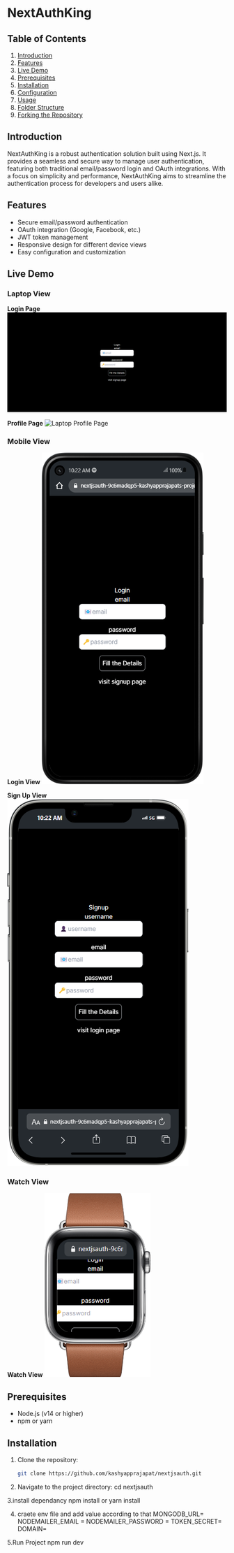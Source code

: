 # NextAuthKing

## Table of Contents

1. [Introduction](#introduction)
2. [Features](#features)
3. [Live Demo](#live-demo)
4. [Prerequisites](#prerequisites)
5. [Installation](#installation)
6. [Configuration](#configuration)
7. [Usage](#usage)
8. [Folder Structure](#folder-structure)
9. [Forking the Repository](#forking-the-repository)

## Introduction

NextAuthKing is a robust authentication solution built using Next.js. It provides a seamless and secure way to manage user authentication, featuring both traditional email/password login and OAuth integrations. With a focus on simplicity and performance, NextAuthKing aims to streamline the authentication process for developers and users alike.

## Features

- Secure email/password authentication
- OAuth integration (Google, Facebook, etc.)
- JWT token management
- Responsive design for different device views
- Easy configuration and customization

## Live Demo

### Laptop View

**Login Page**
![Laptop Login Page](./demoimages/Laptoploginpage.png)

**Profile Page**
![Laptop Profile Page](./demoimages/Laptopprofilepage.png)

### Mobile View

**Login View**
![Mobile Login View](./demoimages/mobileloginview.png)

**Sign Up View**
![Mobile Sign Up View](./demoimages/mobilesignup.png)

### Watch View

**Watch View**
![Watch View](./demoimages/watchview.png)

## Prerequisites

- Node.js (v14 or higher)
- npm or yarn

## Installation

1. Clone the repository:
   ```bash
   git clone https://github.com/kashyapprajapat/nextjsauth.git

2. Navigate to the project directory:
     cd nextjsauth

3.install dependancy
   npm install
   or 
   yarn install

4. craete env file and add value according to that
   MONGODB_URL= 
   NODEMAILER_EMAIL = 
   NODEMAILER_PASSWORD = 
   TOKEN_SECRET=
   DOMAIN=

5.Run Project
   npm run dev
